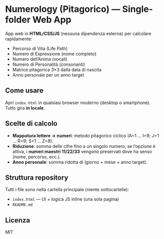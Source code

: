 # Numerology (Pitagorico) — Single-folder Web App

App web in **HTML/CSS/JS** (nessuna dipendenza esterna) per calcolare rapidamente:
- Percorso di Vita (Life Path)
- Numero di Espressione (nome completo)
- Numero dell’Anima (vocali)
- Numero di Personalità (consonanti)
- Matrice pitagorica 3×3 dalla data di nascita
- Anno personale per un anno target

## Come usare
Apri `index.html` in qualsiasi browser moderno (desktop o smartphone). Tutto gira **in locale**.

## Scelte di calcolo
- **Mappatura lettere → numeri**: metodo pitagorico ciclico (A=1 … I=9; J=1 … R=9; S=1 … Z=8).
- **Riduzione**: somma delle cifre fino a un singolo numero; se l’opzione è attiva, i **numeri maestri 11/22/33** vengono preservati dove ha senso (nome, percorso, ecc.).
- **Anno personale**: somma ridotta di (giorno + mese + anno target).

## Struttura repository
Tutti i file sono nella cartella principale (niente sottocartelle):
- `index.html` — UI + logica JS inline (una sola pagina)
- `README.md`

## Licenza
MIT
